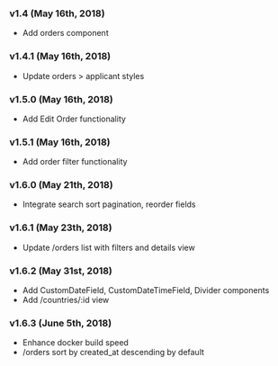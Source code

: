 ### v1.4 (May 16th, 2018)
- Add orders component

### v1.4.1 (May 16th, 2018)
- Update orders > applicant styles

### v1.5.0 (May 16th, 2018)
- Add Edit Order functionality

### v1.5.1 (May 16th, 2018)
- Add order filter functionality

### v1.6.0 (May 21th, 2018)
- Integrate search sort pagination, reorder fields

### v1.6.1 (May 23th, 2018)
- Update /orders list with filters and details view

### v1.6.2 (May 31st, 2018)
- Add CustomDateField, CustomDateTimeField, Divider components
- Add /countries/:id view

### v1.6.3 (June 5th, 2018)
- Enhance docker build speed
- /orders sort by created_at descending by default